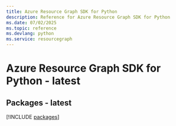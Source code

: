 ```yaml
---
title: Azure Resource Graph SDK for Python
description: Reference for Azure Resource Graph SDK for Python
ms.date: 07/02/2025
ms.topic: reference
ms.devlang: python
ms.service: resourcegraph
---
```

# Azure Resource Graph SDK for Python - latest
## Packages - latest
[!INCLUDE [packages](resource-graph-index.md)]